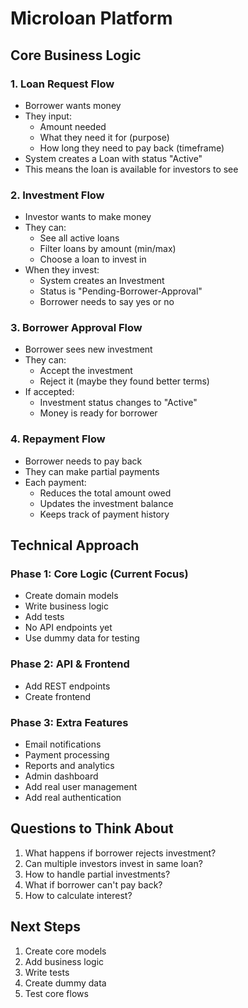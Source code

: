 # Microloan Platform

## Core Business Logic

### 1. Loan Request Flow
- Borrower wants money
- They input:
  - Amount needed
  - What they need it for (purpose)
  - How long they need to pay back (timeframe)
- System creates a Loan with status "Active"
- This means the loan is available for investors to see

### 2. Investment Flow
- Investor wants to make money
- They can:
  - See all active loans
  - Filter loans by amount (min/max)
  - Choose a loan to invest in
- When they invest:
  - System creates an Investment
  - Status is "Pending-Borrower-Approval"
  - Borrower needs to say yes or no

### 3. Borrower Approval Flow
- Borrower sees new investment
- They can:
  - Accept the investment
  - Reject it (maybe they found better terms)
- If accepted:
  - Investment status changes to "Active"
  - Money is ready for borrower

### 4. Repayment Flow
- Borrower needs to pay back
- They can make partial payments
- Each payment:
  - Reduces the total amount owed
  - Updates the investment balance
  - Keeps track of payment history

## Technical Approach

### Phase 1: Core Logic (Current Focus)
- Create domain models
- Write business logic
- Add tests
- No API endpoints yet
- Use dummy data for testing

### Phase 2: API & Frontend
- Add REST endpoints
- Create frontend

### Phase 3: Extra Features
- Email notifications
- Payment processing
- Reports and analytics
- Admin dashboard
- Add real user management
- Add real authentication

## Questions to Think About
1. What happens if borrower rejects investment?
2. Can multiple investors invest in same loan?
3. How to handle partial investments?
4. What if borrower can't pay back?
5. How to calculate interest?

## Next Steps
1. Create core models
2. Add business logic
3. Write tests
4. Create dummy data
5. Test core flows 